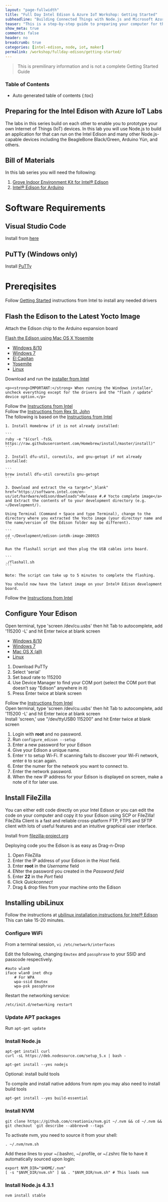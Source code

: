 ```yaml
---
layout: "page-fullwidth"
title: "Full Day Intel Edison & Azure IoT Workshop: Getting Started"
subheadline: "Building Connected Things with Node.js and Microsoft Azure"
teaser: "This is a step-by-step guide to preparing your computer for the Intel Edison IoT Labs."
show_meta: true
comments: false
header: no
breadcrumb: true
categories: [intel-edison, node, iot, maker]
permalink: /workshop/fullday-edison/getting-started/
---
```


<blockquote>This is premilinary information and is not a complete Getting Started Guide</blockquote>

### Table of Contents
*  Auto generated table of contents
{:toc}

## Preparing for the Intel Edison with Azure IoT Labs
The labs in this series build on each other to enable you to prototype your own Internet of Things (IoT) devices. In this lab you will use Node.js to build an application for that can run on the Intel Edison and many other Node.js-capable devices including the BeagleBone Black/Green, Arduino Y&uacute;n, and others.

## Bill of Materials
In this lab series you will need the following:

1. [Grove Indoor Environment Kit for Intel® Edison](http://www.seeedstudio.com/depot/Grove-Indoor-Environment-Kit-for-Intel-Edison-p-2427.html)
2. [Intel® Edison for Arduino](http://www.seeedstudio.com/depot/Intel-Edison-for-Arduino-p-2149.html)

# Software Requirements

## Visual Studio Code
Install from [here](https://www.visualstudio.com/products/code-vs.aspx)

## PuTTy  (Windows only)
Install [PuTTy](http://www.putty.org/)

# Prereqisites
Follow [Getting Started](https://software.intel.com/en-us/iot/library/edison-getting-started) instructions from Intel to install any needed drivers 

## Flash the Edison to the Latest Yocto Image
 
Attach the Edison chip to the Arduino expansion board

[Flash the Edison using Mac OS X Yosemite](../getting-started/yosemite)


<div id="flash-edison-tabs">
  <ul>
    <li><a href="#windows10"><span>Windows 8/10</span></a></li>
    <li><a href="#windows7"><span>Windows 7</span></a></li>
    <li><a href="#elcapitan"><span>El Capitan</span></a></li>
    <li><a href="#yosemite"><span>Yosemite</span></a></li>
    <li><a href="#linux"><span>Linux</span></a></li>
  </ul>
  <div id="windows10">
    Download and run the <a target="_blank" href="https://software.intel.com/en-us/iot/hardware/edison/downloads">installer from Intel</a>
    
    <p><strong>IMPORTANT:</strong> When running the Windows installer, uncheck everything except for the drivers and the "flash / update" device option.</p>
  </div>
  <div id="windows7">
    Follow the <a target="_blank" href="http://www.intel.com/content/www/us/en/support/boards-and-kits/000005795.html">Instructions from Intel</a>
  </div>
  <div id="elcapitan">
    Follow the <a target="_blank" href="http://rexstjohn.com/intel-edison-el-capitan-setup-process/">Instructions from Rex St. John</a>
  </div>
  <div id="yosemite">
    The following is based on the <a target="_blank" href="http://www.intel.com/content/www/us/en/support/boards-and-kits/000005801.html">Instructions from Intel</a>
    
    1. Install Homebrew if it is not already installed:

    ```
    ruby -e "$(curl -fsSL https://raw.githubusercontent.com/Homebrew/install/master/install)"
    ```

    2. Install dfu-util, coreutils, and gnu-getopt if not already installed:

    ```
    brew install dfu-util coreutils gnu-getopt
    ```
    
    3. Download and extract the <a target="_blank" href="https://software.intel.com/en-us/iot/hardware/edison/downloads">Release #.# Yocto complete image</a> and Extract the contents of to your development directory (e.g. ~/Development/).

    Using Terminal (Command + Space and type Terminal), change to the directory where you extracted the Yocto image (your directoyr name and the name/version of the Edison folder may be different).

    ```
    cd ~/Development/edison-iotdk-image-280915
    ```
    
    Run the flashall script and then plug the USB cables into board.

    ```
    ./flashall.sh
    ```
    
    Note: The script can take up to 5 minutes to complete the flashing.

    You should now have the latest image on your Intel® Edison development board.
  </div>
  <div id="linux">
    Follow the <a target="_blank" href="http://www.intel.com/content/www/us/en/support/boards-and-kits/000005990.html">Instructions from Intel</a>
  </div>
</div>

<script>
$( "#flash-edison-tabs" ).tabs();
</script>
 
## Configure Your Edison
Open terminal, type 'screen /dev/cu.usbs' then hit Tab to autocomplete, add '115200 -L' and hit Enter twice at blank screen
 
<div id="config-edison-tabs">
  <ul>
    <li><a href="#windows10"><span>Windows 8/10</span></a></li>
    <li><a href="#windows7"><span>Windows 7</span></a></li>
    <li><a href="#osx"><span>Mac OS X (all)</span></a></li>
    <li><a href="#linux"><span>Linux</span></a></li>
  </ul>
  <div id="windows10">
    <ol>
    <li>Download PuTTy</li> 
    <li>Select 'serial'</li> 
    <li>Set baud rate to 115200</li>
    <li>Use Device Manager to find your COM port (select the COM port that doesn't say "Edison" anywhere in it)</li>
    <li>Press Enter twice at blank screen</li>
    </ol>
  </div>
  <div id="windows7">
    Follow the <a target="_blank" href="http://www.intel.com/content/www/us/en/support/boards-and-kits/000005795.html">Instructions from Intel</a>
  </div>
  <div id="osx">
    Open terminal, type 'screen /dev/cu.usbs' then hit Tab to autocomplete, add '115200 -L' and hit Enter twice at blank screen
  </div>
  <div id="linux">
    Install 'screen,' use "/dev/ttyUSB0 115200" and hit Enter twice at blank screen
  </div>
</div>

<script>
$( "#config-edison-tabs" ).tabs();
</script>


1. Login with __root__ and no password.
2. Run <code>configure_edison --setup</code>
3. Enter a new password for your Edison
4. Give your Edison a unique name.
5. Enter <code>Y</code> to setup Wi-Fi. If scanning fails to discover your Wi-Fi network, enter <code>0</code> to scan again.
6. Enter the numer for the network you want to connect to.
7. Enter the network password.
8. When the new IP address for your Edison is displayed on screen, make a note of it for later use.

## Install FileZilla
You can either edit code directly on your Intel Edison or you can edit the code on your computer and copy it to your Edison using SCP or FileZilla! FileZilla Client is a fast and reliable cross-platform FTP, FTPS and SFTP client with lots of useful features and an intuitive graphical user interface. 

Install from [filezilla-project.org](https://filezilla-project.org/)

Deploying code you the Edison is as easy as Drag-n-Drop

1. Open FileZilla
2. Enter the IP address of your Edison in the _Host_ field.
3. Enter __root__ in the _Username_ field
4. ENter the password you created in the _Password field_
5. Enter __22__ in the _Port_ field
6. Click _Quickconnect_
7. Drag & drop files from your machine onto the Edison
 

## Installing ubiLinux
Follow the instructions at [ubilinux installation instructions for Intel® Edison](http://www.emutexlabs.com/ubilinux/29-ubilinux/218-ubilinux-installation-instructions-for-intel-edison)
This can take 15-20 minutes.

### Configure WiFi
From a terminal session, <code>vi /etc/network/interfaces</code>

Edit the following, changing <code>Emutex</code> and <code>passphrase</code> to your SSID and passcode respectively.

```
#auto wlan0
iface wlan0 inet dhcp
    # For WPA
    wpa-ssid Emutex
    wpa-psk passphrase
```

Restart the networking service:

```
/etc/init.d/networking restart
```

### Update APT packages
Run <code>apt-get update</code>

### Install Node.js

```
apt-get install curl
curl -sL https://deb.nodesource.com/setup_5.x | bash -

apt-get install --yes nodejs
```

Optional: install build tools

To compile and install native addons from npm you may also need to install build tools

```
apt-get install --yes build-essential
```

### Install NVM

```
git clone https://github.com/creationix/nvm.git ~/.nvm && cd ~/.nvm && git checkout `git describe --abbrev=0 --tags`
```

To activate nvm, you need to source it from your shell:

```
. ~/.nvm/nvm.sh
```

Add these lines to your ~/.bashrc, ~/.profile, or ~/.zshrc file to have it automatically sourced upon login:

```
export NVM_DIR="$HOME/.nvm"
[ -s "$NVM_DIR/nvm.sh" ] && . "$NVM_DIR/nvm.sh" # This loads nvm
```

### Install Node.js 4.3.1

```
nvm install stable
```